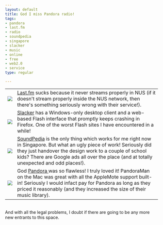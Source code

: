 ```yaml
--- 
layout: default
title: God I miss Pandora radio!
tags: 
- pandora
- last.fm
- radio
- soundpedia
- singapore
- slacker
- music
- online
- free
- web2.0
- service
type: regular

---
```

<p><TABLE><TBODY><TR><TD align="center">  <img border="0" src="http://i60.photobucket.com/albums/h35/mallipeddi/lastfm_logo.jpg" /></TD><TD><a href="http://www.last.fm">  Last.fm</a> sucks because it never streams properly in NUS (if it doesn't stream properly inside the NUS network, then there's something seriously wrong with their service!).</TD></TR><TR><TD align="center"><img border="0" src="http://i60.photobucket.com/albums/h35/mallipeddi/slacker_logo.jpg" /></TD><TD><a href="http://www.slacker.com">Slacker</a> has a Windows-only desktop client and a web-based Flash interface that promptly keeps crashing in Firefox. One of the worst Flash sites I have encountered in a while!</TD></TR><TR><TD align="center"><img border="0" src="http://i60.photobucket.com/albums/h35/mallipeddi/soundpedia.png" /></TD><TD><a href="http://www.soundpedia.com">SoundPedia</a> is the only thing which works for me right now in Singapore. But what an ugly piece of work! Seriously did they just handover the design work to a couple of school kids? There are Google ads all over the place (and at totally unexpected and odd places!).</TD></TR><TR><TD align="center"><img border="0" src="http://i60.photobucket.com/albums/h35/mallipeddi/logo_pandora.jpg" /></TD><TD>God <a href="http://www.pandora.com">Pandora </a>was so flawless! I truly loved it! PandoraMan on the Mac was great with all the AppleMote support built-in! Seriously I would infact pay for Pandora as long as they priced it reasonably (and they increased the size of their music library).</TD></TR></TBODY></TABLE></p>

<br />
And with all the legal problems, I doubt if there are going to be any more new entrants to this space.<br />


